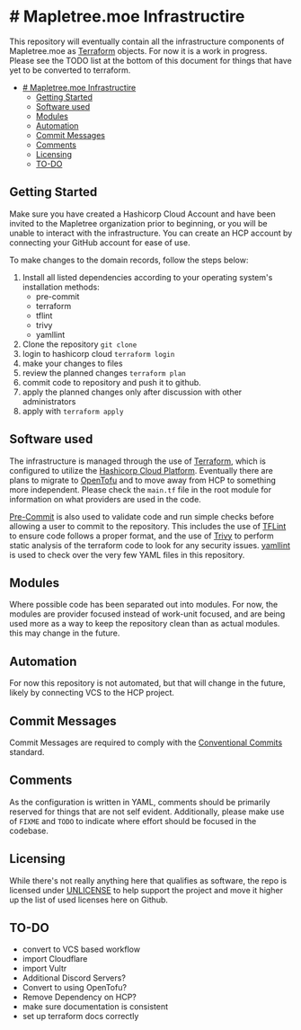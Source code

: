 # # Mapletree.moe Infrastructire
This repository will eventually contain all the infrastructure components of
Mapletree.moe as [Terraform][1] objects. For now it is a work in progress.
Please see the TODO list at the bottom of this document for things that have
yet to be converted to terraform.

- [# Mapletree.moe Infrastructire](#-mapletreemoe-infrastructire)
  - [Getting Started](#getting-started)
  - [Software used](#software-used)
  - [Modules](#modules)
  - [Automation](#automation)
  - [Commit Messages](#commit-messages)
  - [Comments](#comments)
  - [Licensing](#licensing)
  - [TO-DO](#to-do)

## Getting Started
Make sure you have created a Hashicorp Cloud Account and have been invited to
the Mapletree organization prior to beginning, or you will be unable to interact
with the infrastructure. You can create an HCP account by connecting your GitHub
account for ease of use.

To make changes to the domain records, follow the steps below:

  1. Install all listed dependencies according to your operating system's
  installation methods:
      - pre-commit
      - terraform
      - tflint
      - trivy
      - yamllint
  2. Clone the repository `git clone`
  3. login to hashicorp cloud `terraform login`
  4. make your changes to files
  5. review the planned changes `terraform plan`
  6. commit code to repository and push it to github.
  7. apply the planned changes only after discussion with other administrators
  8. apply with `terraform apply`

## Software used
The infrastructure is managed through the use of [Terraform][1], which is
configured to utilize the [Hashicorp Cloud Platform][2]. Eventually there are
plans to migrate to [OpenTofu][3] and to move away from HCP to something more
independent. Please check the `main.tf` file in the root module for information
on what providers are used in the code.

[Pre-Commit][4] is also used to validate code and run simple checks before
allowing a user to commit to the repository. This includes the use of
[TFLint][5] to ensure code follows a proper format, and the use of [Trivy][6] to
perform static analysis of the terraform code to look for any security issues.
[yamllint][7] is used to check over the very few YAML files in this repository.

## Modules
Where possible code has been separated out into modules. For now, the modules
are provider focused instead of work-unit focused, and are being used more as
a way to keep the repository clean than as actual modules. this may change in
the future.

## Automation
For now this repository is not automated, but that will change in the future,
likely by connecting VCS to the HCP project.

## Commit Messages
Commit Messages are required to comply with the [Conventional Commits][3]
standard.

## Comments
As the configuration is written in YAML, comments should be primarily reserved
for things that are not self evident. Additionally, please make use of `FIXME`
and `TODO` to indicate where effort should be focused in the codebase.

## Licensing
While there's not really anything here that qualifies as software, the repo is
licensed under [UNLICENSE][4] to help support the project and move it higher up
the list of used licenses here on Github.

## TO-DO
* convert to VCS based workflow
* import Cloudflare
* import Vultr
* Additional Discord Servers?
* Convert to using OpenTofu?
* Remove Dependency on HCP?
* make sure documentation is consistent
* set up terraform docs correctly

[1]: https://www.terraform.io
[2]: https://www.hashicorp.com/en/cloud
[3]: https://opentofu.org
[4]: https://pre-commit.com
[5]: https://github.com/terraform-linters/tflint
[6]: https://github.com/aquasecurity/trivy
[7]: https://yamllint.readthedocs.io
[4]: https://www.conventionalcommits.org/en/v1.0.0/
[5]: https://unlicense.org
